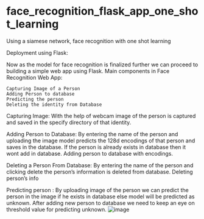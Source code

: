 # face_recognition_flask_app_one_shot_learning
Using a siamese network, face recognition with one shot learning

Deployment using Flask:

Now as the model for face recognition is finalized further we can proceed to building a simple web app using Flask.
Main components in Face Recognition Web App:

    Capturing Image of a Person
    Adding Person to database
    Predicting the person
    Deleting the identity from Database


Capturing Image: With the help of webcam image of the person is captured and saved in the specify directory of that identity.


Adding Person to Database: By entering the name of the person and uploading the image model predicts the 128d encodings of that person and saves in the database. If the person is already exists in database then it wont add in database.
Adding person to database with encodings.

Deleting a Person From Database: By entering the name of the person and clicking delete the person’s information is deleted from database.
Deleting person’s info

Predicting person : By uploading image of the person we can predict the person in the image if he exists in database else model will be predicted as unknown. After adding new person to database we need to keep an eye on threshold value for predicting unknown.
![image](https://user-images.githubusercontent.com/52566550/176743550-451d026b-5f18-471c-920e-bb0beccb42f2.png)
